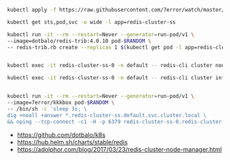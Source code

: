 ```bash
kubectl apply -f https://raw.githubusercontent.com/7error/watch/master/redis-cluster.yaml

kubectl get sts,pod,svc -o wide -l app=redis-cluster-ss

kubectl run -it --rm --restart=Never --generator=run-pod/v1 \
--image=dotbalo/redis-trib:4.0.10 pod-$RANDOM \
-- redis-trib.rb create --replicas 1 $(kubectl get pod -l app=redis-cluster-ss -o json | jq -r '[(.items[].status.podIP)+":6379"] | join(" ")')


kubectl exec -it redis-cluster-ss-0 -n default -- redis-cli cluster nodes

kubectl exec -it redis-cluster-ss-0 -n default -- redis-cli cluster info


kubectl run -it --rm --restart=Never --generator=run-pod/v1 \
--image=7error/kkkbox pod-$RANDOM \
-- /bin/sh -c 'sleep 3s; \
dig +noall +answer *.redis-cluster-ss.default.svc.cluster.local \
&& nping --tcp-connect -c1 -H -p 6379 redis-cluster-ss-0.redis-cluster-ss.default.svc.cluster.local';
```


* https://github.com/dotbalo/k8s
* https://hub.helm.sh/charts/stable/redis
* https://adolphor.com/blog/2017/03/23/redis-cluster-node-manager.html

